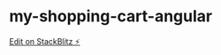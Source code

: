 # my-shopping-cart-angular

[Edit on StackBlitz ⚡️](https://stackblitz.com/edit/my-shopping-cart-angular)